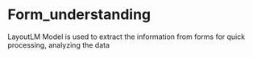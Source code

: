 # Form_understanding
LayoutLM Model is used to extract the information from forms for quick processing, analyzing the data
